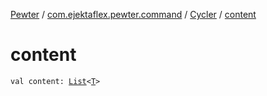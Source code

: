 [Pewter](../../index.md) / [com.ejektaflex.pewter.command](../index.md) / [Cycler](index.md) / [content](./content.md)

# content

`val content: `[`List`](https://kotlinlang.org/api/latest/jvm/stdlib/kotlin.collections/-list/index.html)`<`[`T`](index.md#T)`>`